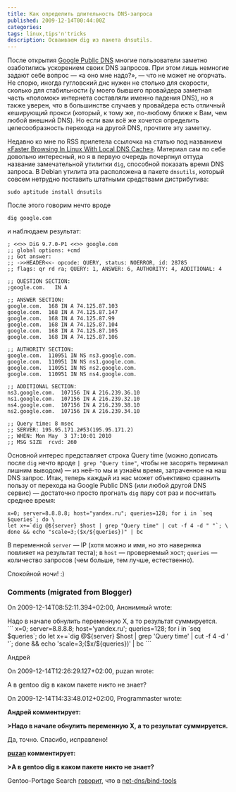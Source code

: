```yaml
---
title: Как определить длительность DNS-запроса
published: 2009-12-14T00:44:00Z
categories: 
tags: linux,tips'n'tricks
description: Осваиваем dig из пакета dnsutils.
---
```


После открытия <a href="http://code.google.com/speed/public-dns/">Google Public DNS</a> многие пользователи заметно озаботились ускорением своих DNS запросов. При этом лишь немногие задают себе вопрос — «а оно мне надо?», — что не может не огорчать. Не спорю, иногда гугловский днс нужен не столько для скорости, сколько для стабильности (у моего бывшего провайдера заметная часть «поломок» интернета составляли именно падения DNS), но я также уверен, что в большинстве случаев у провайдера есть отличный кеширующий прокси (который, к тому же, по-любому ближе к Вам, чем любой внешний DNS). Но если вам всё же хочется определить целесообразность перехода на другой DNS, прочтите эту заметку.<a name='more'></a>

Недавно ко мне по RSS прилетела ссылочка на статью под названием <a href="http://www.webupd8.org/2009/12/faster-browsing-in-linux-with-local-dns.html">«Faster Browsing In Linux With Local DNS Cache»</a>. Материал сам по себе довольно интересный, но я в первую очередь почерпнул оттуда название замечательной утилитки <code>dig</code>, способной показать время DNS запроса. В Debian утилита эта расположена в пакете <code>dnsutils</code>, который совсем нетрудно поставить штатными средствами дистрибутива:
```
sudo aptitude install dnsutils
```
После этого говорим нечто вроде
```
dig google.com
```
и наблюдаем результат:
```
; <<>> DiG 9.7.0-P1 <<>> google.com
;; global options: +cmd
;; Got answer:
;; ->>HEADER<<- opcode: QUERY, status: NOERROR, id: 28785
;; flags: qr rd ra; QUERY: 1, ANSWER: 6, AUTHORITY: 4, ADDITIONAL: 4

;; QUESTION SECTION:
;google.com.   IN A

;; ANSWER SECTION:
google.com.  168 IN A 74.125.87.103
google.com.  168 IN A 74.125.87.147
google.com.  168 IN A 74.125.87.99
google.com.  168 IN A 74.125.87.104
google.com.  168 IN A 74.125.87.105
google.com.  168 IN A 74.125.87.106

;; AUTHORITY SECTION:
google.com.  110951 IN NS ns3.google.com.
google.com.  110951 IN NS ns1.google.com.
google.com.  110951 IN NS ns2.google.com.
google.com.  110951 IN NS ns4.google.com.

;; ADDITIONAL SECTION:
ns3.google.com.  107156 IN A 216.239.36.10
ns1.google.com.  107156 IN A 216.239.32.10
ns4.google.com.  107156 IN A 216.239.38.10
ns2.google.com.  107156 IN A 216.239.34.10

;; Query time: 8 msec
;; SERVER: 195.95.171.2#53(195.95.171.2)
;; WHEN: Mon May  3 17:10:01 2010
;; MSG SIZE  rcvd: 260
```
Основной интерес представляет строка Query time (можно дописать после <code>dig</code> нечто вроде <code>| grep "Query time"</code>, чтобы не засорять терминал лишним выводом) — из неё-то мы и узнаём время, затраченное на наш DNS запрос. Итак, теперь каждый из нас может объективно сравнить пользу от перехода на Google Public DNS (или любой другой DNS сервис) — достаточно просто прогнать <code>dig</code> пару сот раз и посчитать среднее время:
```
x=0; server=8.8.8.8; host="yandex.ru"; queries=128; for i in `seq $queries`; do \
let x+=`dig @${server} $host | grep "Query time" | cut -f 4 -d " "`; \
done && echo "scale=3;($x/${queries})" | bc
```
В переменной <code>server</code> — IP (хотя можно и имя, но это наверняка повлияет на результат теста); в <code>host</code> — проверяемый хост; <code>queries</code> — количество запросов (чем больше, тем лучше, естественно).

Спокойной ночи! :)

<h3 id='hakyll-convert-comments-title'>Comments (migrated from Blogger)</h3>
<div class='hakyll-convert-comment'>
<p class='hakyll-convert-comment-date'>On 2009-12-14T08:52:11.394+02:00, Анонимный wrote:</p>
<p class='hakyll-convert-comment-body'>
Надо в начале обнулить переменную Х, а то результат суммируется.<br/>
```
x=0; server=8.8.8.8; host='yandex.ru'; queries=128; for i in `seq $queries`; do let x+=`dig @${server} $host | grep 'Query time' | cut -f 4 -d ' '`; done && echo 'scale=3;($x/${queries})' | bc
```

Андрей
</p>
</div>

<div class='hakyll-convert-comment'>
<p class='hakyll-convert-comment-date'>On 2009-12-14T12:26:29.127+02:00, puzan wrote:</p>
<p class='hakyll-convert-comment-body'>
А в gentoo dig в каком пакете никто не знает?
</p>
</div>

<div class='hakyll-convert-comment'>
<p class='hakyll-convert-comment-date'>On 2009-12-14T14:33:48.012+02:00, Programmaster wrote:</p>
<p class='hakyll-convert-comment-body'>
<b>Андрей комментирует:

&gt;Надо в начале обнулить переменную Х, а то результат суммируется.</b>

Да, точно. Спасибо, исправлено!


<b><a href="http://www.blogger.com/profile/10819950786268963683" rel="nofollow">puzan</a> комментирует:

&gt;А в gentoo dig в каком пакете никто не знает?</b>

Gentoo-Portage Search <a href="http://gentoo-portage.com/Search?search=dig" rel="nofollow">говорит</a>, что в <a href="http://gentoo-portage.com/net-dns/bind-tools" rel="nofollow">net-dns/bind-tools</a>
</p>
</div>



